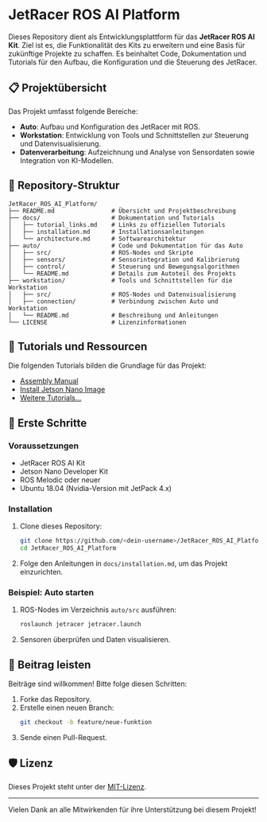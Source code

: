 
# JetRacer ROS AI Platform

Dieses Repository dient als Entwicklungsplattform für das **JetRacer ROS AI Kit**. Ziel ist es, die Funktionalität des Kits zu erweitern und eine Basis für zukünftige Projekte zu schaffen. Es beinhaltet Code, Dokumentation und Tutorials für den Aufbau, die Konfiguration und die Steuerung des JetRacer.

## 📋 Projektübersicht

Das Projekt umfasst folgende Bereiche:
- **Auto**: Aufbau und Konfiguration des JetRacer mit ROS.
- **Workstation**: Entwicklung von Tools und Schnittstellen zur Steuerung und Datenvisualisierung.
- **Datenverarbeitung**: Aufzeichnung und Analyse von Sensordaten sowie Integration von KI-Modellen.

## 📂 Repository-Struktur

```plaintext
JetRacer_ROS_AI_Platform/
├── README.md                # Übersicht und Projektbeschreibung
├── docs/                    # Dokumentation und Tutorials
│   ├── tutorial_links.md    # Links zu offiziellen Tutorials
│   ├── installation.md      # Installationsanleitungen
│   └── architecture.md      # Softwarearchitektur
├── auto/                    # Code und Dokumentation für das Auto
│   ├── src/                 # ROS-Nodes und Skripte
│   ├── sensors/             # Sensorintegration und Kalibrierung
│   ├── control/             # Steuerung und Bewegungsalgorithmen
│   └── README.md            # Details zum Autoteil des Projekts
├── workstation/             # Tools und Schnittstellen für die Workstation
│   ├── src/                 # ROS-Nodes und Datenvisualisierung
│   ├── connection/          # Verbindung zwischen Auto und Workstation
│   └── README.md            # Beschreibung und Anleitungen
└── LICENSE                  # Lizenzinformationen
```

## 🔗 Tutorials und Ressourcen

Die folgenden Tutorials bilden die Grundlage für das Projekt:
- [Assembly Manual](https://www.waveshare.com/wiki/JetRacer_ROS_AI_Kit_Tutorial_I:_Assembly_Manual)
- [Install Jetson Nano Image](https://www.waveshare.com/wiki/JetRacer_ROS_AI_Kit_Tutorial_II:_Install_Jetson_Nano_Image)
- [Weitere Tutorials...](https://www.waveshare.com/)

## 🚀 Erste Schritte

### Voraussetzungen
- JetRacer ROS AI Kit
- Jetson Nano Developer Kit
- ROS Melodic oder neuer
- Ubuntu 18.04 (Nvidia-Version mit JetPack 4.x)

### Installation
1. Clone dieses Repository:
   ```bash
   git clone https://github.com/<dein-username>/JetRacer_ROS_AI_Platform.git
   cd JetRacer_ROS_AI_Platform
   ```
2. Folge den Anleitungen in `docs/installation.md`, um das Projekt einzurichten.

### Beispiel: Auto starten
1. ROS-Nodes im Verzeichnis `auto/src` ausführen:
   ```bash
   roslaunch jetracer jetracer.launch
   ```
2. Sensoren überprüfen und Daten visualisieren.

## 🤝 Beitrag leisten

Beiträge sind willkommen! Bitte folge diesen Schritten:
1. Forke das Repository.
2. Erstelle einen neuen Branch:
   ```bash
   git checkout -b feature/neue-funktion
   ```
3. Sende einen Pull-Request.

## 🛡️ Lizenz

Dieses Projekt steht unter der [MIT-Lizenz](LICENSE).

---

Vielen Dank an alle Mitwirkenden für ihre Unterstützung bei diesem Projekt!
